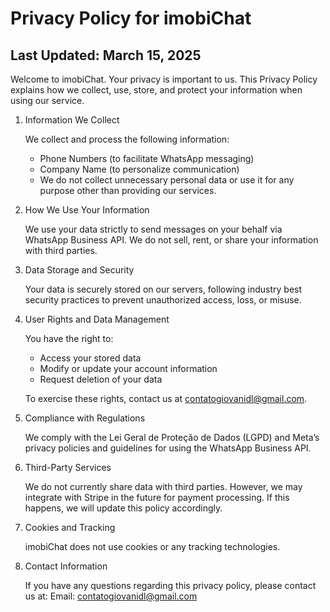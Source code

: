 # Privacy Policy for imobiChat
## Last Updated: March 15, 2025

Welcome to imobiChat. Your privacy is important to us. This Privacy Policy explains how we collect, use, store, and protect your information when using our service.

1. Information We Collect

    We collect and process the following information:

    - Phone Numbers (to facilitate WhatsApp messaging)
    - Company Name (to personalize communication)
    - We do not collect unnecessary personal data or use it for any purpose other than providing our services.

2. How We Use Your Information

    We use your data strictly to send messages on your behalf via WhatsApp Business API. We do not sell, rent, or share your information with third parties.

3. Data Storage and Security

    Your data is securely stored on our servers, following industry best security practices to prevent unauthorized access, loss, or misuse.

4. User Rights and Data Management
    
    You have the right to:
    - Access your stored data
    - Modify or update your account information
    - Request deletion of your data
    
    To exercise these rights, contact us at contatogiovanidl@gmail.com.

5. Compliance with Regulations

    We comply with the Lei Geral de Proteção de Dados (LGPD) and Meta’s privacy policies and guidelines for using the WhatsApp Business API.

6. Third-Party Services

    We do not currently share data with third parties. However, we may integrate with Stripe in the future for payment processing. If this happens, we will update this policy accordingly.

7. Cookies and Tracking

    imobiChat does not use cookies or any tracking technologies.

8. Contact Information

    If you have any questions regarding this privacy policy, please contact us at:
Email: contatogiovanidl@gmail.com

